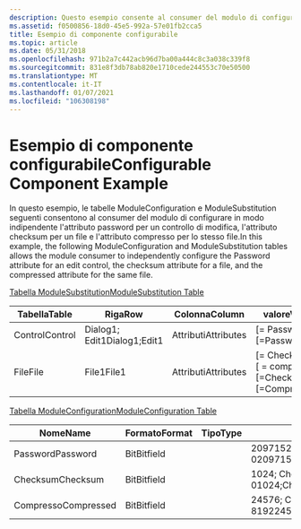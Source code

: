 ```yaml
---
description: Questo esempio consente al consumer del modulo di configurare in modo indipendente un controllo di modifica, l'attributo checksum e l'attributo compresso.
ms.assetid: f0500856-18d0-45e5-992a-57e01fb2cca5
title: Esempio di componente configurabile
ms.topic: article
ms.date: 05/31/2018
ms.openlocfilehash: 971b2a7c442acb96d7ba00a444c8c3a038c339f8
ms.sourcegitcommit: 831e8f3db78ab820e1710cede244553c70e50500
ms.translationtype: MT
ms.contentlocale: it-IT
ms.lasthandoff: 01/07/2021
ms.locfileid: "106308198"
---
```

# <a name="configurable-component-example"></a><span data-ttu-id="c795f-103">Esempio di componente configurabile</span><span class="sxs-lookup"><span data-stu-id="c795f-103">Configurable Component Example</span></span>

<span data-ttu-id="c795f-104">In questo esempio, le tabelle ModuleConfiguration e ModuleSubstitution seguenti consentono al consumer del modulo di configurare in modo indipendente l'attributo password per un controllo di modifica, l'attributo checksum per un file e l'attributo compresso per lo stesso file.</span><span class="sxs-lookup"><span data-stu-id="c795f-104">In this example, the following ModuleConfiguration and ModuleSubstitution tables allows the module consumer to independently configure the Password attribute for an edit control, the checksum attribute for a file, and the compressed attribute for the same file.</span></span>

[<span data-ttu-id="c795f-105">Tabella ModuleSubstitution</span><span class="sxs-lookup"><span data-stu-id="c795f-105">ModuleSubstitution Table</span></span>](modulesubstitution-table.md)



| <span data-ttu-id="c795f-106">Tabella</span><span class="sxs-lookup"><span data-stu-id="c795f-106">Table</span></span>   | <span data-ttu-id="c795f-107">Riga</span><span class="sxs-lookup"><span data-stu-id="c795f-107">Row</span></span>           | <span data-ttu-id="c795f-108">Colonna</span><span class="sxs-lookup"><span data-stu-id="c795f-108">Column</span></span>     | <span data-ttu-id="c795f-109">valore</span><span class="sxs-lookup"><span data-stu-id="c795f-109">Value</span></span>                        |
|---------|---------------|------------|------------------------------|
| <span data-ttu-id="c795f-110">Control</span><span class="sxs-lookup"><span data-stu-id="c795f-110">Control</span></span> | <span data-ttu-id="c795f-111">Dialog1; Edit1</span><span class="sxs-lookup"><span data-stu-id="c795f-111">Dialog1;Edit1</span></span> | <span data-ttu-id="c795f-112">Attributi</span><span class="sxs-lookup"><span data-stu-id="c795f-112">Attributes</span></span> | <span data-ttu-id="c795f-113">\[= Password\]</span><span class="sxs-lookup"><span data-stu-id="c795f-113">\[=Password\]</span></span>                |
| <span data-ttu-id="c795f-114">File</span><span class="sxs-lookup"><span data-stu-id="c795f-114">File</span></span>    | <span data-ttu-id="c795f-115">File1</span><span class="sxs-lookup"><span data-stu-id="c795f-115">File1</span></span>         | <span data-ttu-id="c795f-116">Attributi</span><span class="sxs-lookup"><span data-stu-id="c795f-116">Attributes</span></span> | <span data-ttu-id="c795f-117">\[= Checksum \] \[ = compresso\]</span><span class="sxs-lookup"><span data-stu-id="c795f-117">\[=Checksum\]\[=Compressed\]</span></span> |



 

[<span data-ttu-id="c795f-118">Tabella ModuleConfiguration</span><span class="sxs-lookup"><span data-stu-id="c795f-118">ModuleConfiguration Table</span></span>](moduleconfiguration-table.md)



| <span data-ttu-id="c795f-119">Nome</span><span class="sxs-lookup"><span data-stu-id="c795f-119">Name</span></span>       | <span data-ttu-id="c795f-120">Formato</span><span class="sxs-lookup"><span data-stu-id="c795f-120">Format</span></span>   | <span data-ttu-id="c795f-121">Tipo</span><span class="sxs-lookup"><span data-stu-id="c795f-121">Type</span></span> | <span data-ttu-id="c795f-122">ContextData</span><span class="sxs-lookup"><span data-stu-id="c795f-122">ContextData</span></span>                              | <span data-ttu-id="c795f-123">DefaultValue</span><span class="sxs-lookup"><span data-stu-id="c795f-123">DefaultValue</span></span> | <span data-ttu-id="c795f-124">Attributi</span><span class="sxs-lookup"><span data-stu-id="c795f-124">Attributes</span></span> | <span data-ttu-id="c795f-125">DisplayName</span><span class="sxs-lookup"><span data-stu-id="c795f-125">DisplayName</span></span> | <span data-ttu-id="c795f-126">Descrizione</span><span class="sxs-lookup"><span data-stu-id="c795f-126">Description</span></span> |
|------------|----------|------|------------------------------------------|--------------|------------|-------------|-------------|
| <span data-ttu-id="c795f-127">Password</span><span class="sxs-lookup"><span data-stu-id="c795f-127">Password</span></span>   | <span data-ttu-id="c795f-128">Bit</span><span class="sxs-lookup"><span data-stu-id="c795f-128">Bitfield</span></span> |      | <span data-ttu-id="c795f-129">2097152; True = 2097152; False = 0</span><span class="sxs-lookup"><span data-stu-id="c795f-129">2097152;True=2097152;False=0</span></span>             | <span data-ttu-id="c795f-130">0</span><span class="sxs-lookup"><span data-stu-id="c795f-130">0</span></span>            | <span data-ttu-id="c795f-131">0</span><span class="sxs-lookup"><span data-stu-id="c795f-131">0</span></span>          |             |             |
| <span data-ttu-id="c795f-132">Checksum</span><span class="sxs-lookup"><span data-stu-id="c795f-132">Checksum</span></span>   | <span data-ttu-id="c795f-133">Bit</span><span class="sxs-lookup"><span data-stu-id="c795f-133">Bitfield</span></span> |      | <span data-ttu-id="c795f-134">1024; Checksum = 1024; Nessun checksum = 0</span><span class="sxs-lookup"><span data-stu-id="c795f-134">1024;Checksum=1024;No Checksum=0</span></span>         | <span data-ttu-id="c795f-135">0</span><span class="sxs-lookup"><span data-stu-id="c795f-135">0</span></span>            | <span data-ttu-id="c795f-136">0</span><span class="sxs-lookup"><span data-stu-id="c795f-136">0</span></span>          |             |             |
| <span data-ttu-id="c795f-137">Compresso</span><span class="sxs-lookup"><span data-stu-id="c795f-137">Compressed</span></span> | <span data-ttu-id="c795f-138">Bit</span><span class="sxs-lookup"><span data-stu-id="c795f-138">Bitfield</span></span> |      | <span data-ttu-id="c795f-139">24576; Compressi = 16384; Non compresso = 8192</span><span class="sxs-lookup"><span data-stu-id="c795f-139">24576;Compressed=16384;Uncompressed=8192</span></span> | <span data-ttu-id="c795f-140">8192</span><span class="sxs-lookup"><span data-stu-id="c795f-140">8192</span></span>         | <span data-ttu-id="c795f-141">0</span><span class="sxs-lookup"><span data-stu-id="c795f-141">0</span></span>          |             |             |



 

 

 



